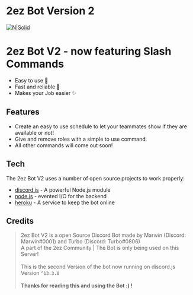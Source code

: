 # 2ez Bot Version 2

[![N|Solid](https://cdn.discordapp.com/icons/272733246792531968/a_d9533ac1614cf7f1c583485cbad9421a.png)](https://discord.gg/2ezcommunity)

# 2ez Bot V2 - now featuring Slash Commands

- Easy to use 🌌
- Fast and reliable 🎇
- Makes your Job easier ✨

## Features

- Create an easy to use schedule to let your teammates show if they are available or not!
- Give and remove roles with a simple to use command.
- All other commands will come out soon!

## Tech

The 2ez Bot V2 uses a number of open source projects to work properly:

- [discord.js] - A powerful Node.js module
- [node.js] - evented I/O for the backend
- [heroku] - A service to keep the bot online


## Credits

> 2ez Bot V2 is a open Source Discord Bot made by Marwin (Discord: Marwin#0001) and Turbo (Discord: Turbo#0806)</span> <br>
> A part of the 2ez Community | The Bot is only being used on this Server! <br> <br>
> This is the second Version of the bot now running on discord.js Version `^13.3.0` <br> <br>
> **Thanks for reading this and using the Bot :) !**





[//]: # (These are reference links used in the body of this note and get stripped out when the markdown processor does its job. There is no need to format nicely because it shouldn't be seen. Thanks SO - http://stackoverflow.com/questions/4823468/store-comments-in-markdown-syntax)
	[discord.js]: <https://discord.js.org/#/>
	[heroku]: <https://www.heroku.com/home>
	[Ace Editor]: <http://ace.ajax.org>
	[node.js]: <http://nodejs.org>
